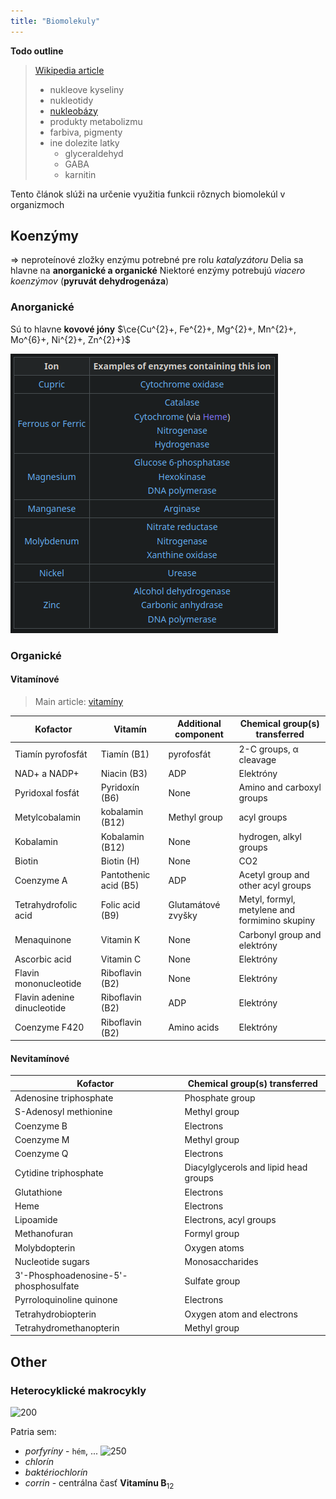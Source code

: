 ```yaml
---
title: "Biomolekuly"
---
```


**Todo outline**
> [Wikipedia article](https://en.wikipedia.org/wiki/Biomolecule)
> - nukleove kyseliny
> - nukleotidy
> - [nukleobázy](https://en.wikipedia.org/wiki/Nucleobase)
> - produkty metabolizmu
> - farbiva, pigmenty
> - ine dolezite latky
> 	- glyceraldehyd
> 	- GABA
> 	- karnitin


Tento článok slúži na určenie využitia funkcii rôznych biomolekúl v organizmoch

## Koenzýmy

=> neproteínové zložky enzýmu potrebné pre rolu *katalyzátoru*
Delia sa hlavne na **anorganické a organické**
Niektoré enzýmy potrebujú *viacero koenzýmov* ($\textbf{pyruvát dehydrogenáza}$)

### Anorganické

Sú to hlavne **kovové jóny**
$\ce{Cu^{2}+, Fe^{2}+, Mg^{2}+, Mn^{2}+, Mo^{6}+, Ni^{2}+, Zn^{2}+}$

![](attachments/Pasted%20image%2020221115224844.png)

### Organické

#### Vitamínové
> Main article: [vitamíny](bio/vitamíny.md)

| Kofactor                    | Vitamín               | Additional component | Chemical group(s) transferred                 |
| --------------------------- | --------------------- | -------------------- | --------------------------------------------- |
| Tiamín pyrofosfát           | Tiamín (B1)           | pyrofosfát           | 2-C groups, α cleavage                        |
| NAD+ a NADP+                | Niacin (B3)           | ADP                  | Elektróny                                     |
| Pyridoxal fosfát            | Pyridoxín (B6)        | None                 | Amino and carboxyl groups                     |
| Metylcobalamin              | kobalamin (B12)       | Methyl group         | acyl groups                                   |
| Kobalamin                   | Kobalamin (B12)       | None                 | hydrogen, alkyl groups                        |
| Biotin                      | Biotin (H)            | None                 | CO2                                           |
| Coenzyme A                  | Pantothenic acid (B5) | ADP                  | Acetyl group and other acyl groups            |
| Tetrahydrofolic acid        | Folic acid (B9)       | Glutamátové zvyšky   | Metyl, formyl, metylene and formimino skupiny |
| Menaquinone                 | Vitamin K             | None                 | Carbonyl group and elektróny                  |
| Ascorbic acid               | Vitamin C             | None                 | Elektróny                                     |
| Flavin mononucleotide       | Riboflavin (B2)       | None                 | Elektróny                                     |
| Flavin adenine dinucleotide | Riboflavin (B2)       | ADP                  | Elektróny                                     |
| Coenzyme F420               | Riboflavin (B2)       | Amino acids          | Elektróny                                     |

#### Nevitamínové

| Kofactor                              | Chemical group(s) transferred         |
| ------------------------------------- | ------------------------------------- |
| Adenosine triphosphate                | Phosphate group                       |
| S-Adenosyl methionine                 | Methyl group                          |
| Coenzyme B                            | Electrons                             |
| Coenzyme M                            | Methyl group                          |
| Coenzyme Q                            | Electrons                             |
| Cytidine triphosphate                 | Diacylglycerols and lipid head groups |
| Glutathione                           | Electrons                             |
| Heme                                  | Electrons                             |
| Lipoamide                             | Electrons, acyl groups                |
| Methanofuran                          | Formyl group                          |
| Molybdopterin                         | Oxygen atoms                          |
| Nucleotide sugars                     | Monosaccharides                       |
| 3'-Phosphoadenosine-5'-phosphosulfate | Sulfate group                         |
| Pyrroloquinoline quinone              | Electrons                             |
| Tetrahydrobiopterin                   | Oxygen atom and electrons             |
| Tetrahydromethanopterin               | Methyl group                          |


## Other

### Heterocyklické makrocykly

![200](attachments/porfyrín.png)

Patria sem:
- *porfyríny* - `hém`, ...
	![250](attachments/hém_molekula.png)
- *chlorín*
- *baktériochlorín*
- *corrin* - centrálna časť $\textbf{Vitamínu B}_{12}$